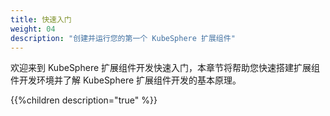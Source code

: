 ```yaml
---
title: 快速入门
weight: 04
description: "创建并运行您的第一个 KubeSphere 扩展组件"
---
```


欢迎来到 KubeSphere 扩展组件开发快速入门，本章节将帮助您快速搭建扩展组件开发环境并了解 KubeSphere 扩展组件开发的基本原理。

{{%children description="true" %}}
